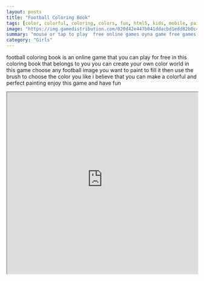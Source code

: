 ```yaml
---
layout: posts
title: "Football Coloring Book"
tags: [color, colorful, coloring, colors, fun, html5, kids, mobile, painting, school, mobile, n, fungame, mobile, html5, free, online, games, oyna, game, free, games, play, play, games]
image: "https://img.gamedistribution.com/020d42e447b041ddacbd1edd82b0c43d-512x384.jpeg"
summary: "mouse or tap to play  free online games oyna game free games play play games"
category: "Girls"
---
```


football coloring book is an online game that you can play for free in this coloring book that belongs to you you can create your own color world in this game choose any football image you want to paint to fill it then use the brush to choose the color you like i believe that you can make a colorful and perfect painting enjoy this game and have fun

<iframe width="100%" height="480px;" src="https://html5.gamedistribution.com/020d42e447b041ddacbd1edd82b0c43d/"></iframe>
